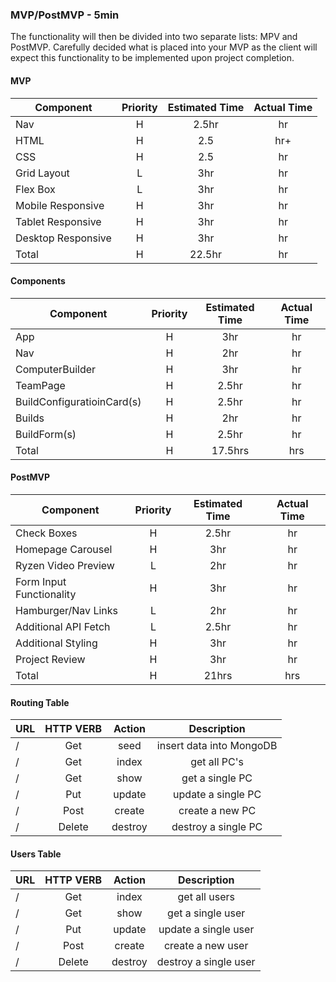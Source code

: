 ### MVP/PostMVP - 5min
The functionality will then be divided into two separate lists: MPV and PostMVP.  Carefully decided what is placed into your MVP as the client will expect this functionality to be implemented upon project completion.  
#### MVP
| Component | Priority | Estimated Time | Actual Time |
| --- | :---: |  :---: | :---: | 
| Nav | H | 2.5hr | hr |
| HTML | H | 2.5 | hr+ |
| CSS | H | 2.5 | hr |
| Grid Layout | L | 3hr | hr |
| Flex Box | L | 3hr | hr |  
| Mobile Responsive | H | 3hr | hr |
| Tablet Responsive | H | 3hr | hr |
| Desktop Responsive | H | 3hr | hr |
| Total | H | 22.5hr | hr |

#### Components
| Component | Priority | Estimated Time | Actual Time |
| --- | :---: | :---: | :---: |
| App | H | 3hr | hr |
| Nav| H | 2hr | hr | 
| ComputerBuilder | H | 3hr | hr | 
| TeamPage | H | 2.5hr | hr | 
| BuildConfiguratioinCard(s) | H | 2.5hr | hr |
| Builds | H | 2hr | hr |
| BuildForm(s) | H | 2.5hr | hr |   
| Total | H | 17.5hrs| hrs |

#### PostMVP

| Component | Priority | Estimated Time | Actual Time |
| --- | :---: |  :---: | :---: | 
| Check Boxes | H | 2.5hr | hr |
| Homepage Carousel | H | 3hr | hr |
| Ryzen Video Preview| L | 2hr | hr |
| Form Input Functionality | H | 3hr | hr |
| Hamburger/Nav Links | L | 2hr | hr |
| Additional API Fetch | L | 2.5hr | hr |
| Additional Styling | H | 3hr | hr |
| Project Review | H | 3hr | hr |
| Total | H | 21hrs| hrs |

#### Routing Table

| URL | HTTP VERB | Action | Description |
| --- | :---: |  :---: | :---: | 
| / | Get | seed | insert data into MongoDB |
| / | Get | index | get all PC's |
| / | Get | show | get a single PC |
| / | Put | update | update a single PC |
| / | Post | create | create a new PC |
| / | Delete | destroy | destroy a single PC |

#### Users Table

| URL | HTTP VERB | Action | Description |
| --- | :---: |  :---: | :---: | 
| / | Get | index | get all users |
| / | Get | show | get a single user |
| / | Put | update | update a single user |
| / | Post | create | create a new user |
| / | Delete | destroy | destroy a single user |